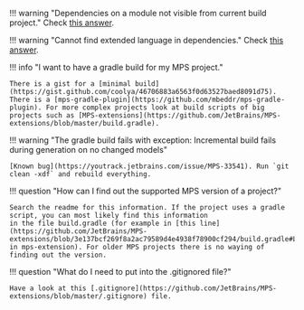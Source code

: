 !!! warning "Dependencies on a module not visible from current build project."
    Check [this answer](https://mps-support.jetbrains.com/hc/en-us/community/posts/360004407199/comments/360000677619).

!!! warning "Cannot find extended language in dependencies."
    Check [this answer](https://mps-support.jetbrains.com/hc/en-us/community/posts/360004407199/comments/360000679499).

!!! info "I want to have a gradle build for my MPS project."

    There is a gist for a [minimal build](https://gist.github.com/coolya/46706883a6563f0d63527baed8091d75). There is a [mps-gradle-plugin](https://github.com/mbeddr/mps-gradle-plugin). For more complex projects look at build scripts of big projects such as [MPS-extensions](https://github.com/JetBrains/MPS-extensions/blob/master/build.gradle).

!!! warning "The gradle build fails with exception: Incremental build fails during generation on no changed models"

    [Known bug](https://youtrack.jetbrains.com/issue/MPS-33541). Run `git clean -xdf` and rebuild everything.

!!! question "How can I find out the supported MPS version of a project?"

    Search the readme for this information. If the project uses a gradle script, you can most likely find this information
    in the file build.gradle (for example in [this line](https://github.com/JetBrains/MPS-extensions/blob/3e137bcf269f8a2ac79589d4e4938f78900cf294/build.gradle#L81)
    in mps-extension). For older MPS projects there is no waying of finding out the version.

!!! question "What do I need to put into the .gitignored file?"

    Have a look at this [.gitignore](https://github.com/JetBrains/MPS-extensions/blob/master/.gitignore) file.